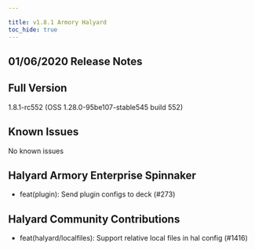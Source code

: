 ```yaml
---

title: v1.8.1 Armory Halyard
toc_hide: true
---
```


## 01/06/2020 Release Notes

## Full Version
1.8.1-rc552 (OSS 1.28.0-95be107-stable545 build 552)

## Known Issues
No known issues

## Halyard Armory Enterprise Spinnaker
 - feat(plugin): Send plugin configs to deck (#273)

##  Halyard Community Contributions
 - feat(halyard/localfiles): Support relative local files in hal config (#1416)
